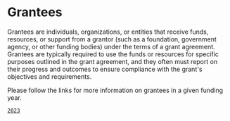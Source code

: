 # Grantees

Grantees are individuals, organizations, or entities that receive funds, resources, or support from a grantor (such as a foundation, government agency, or other funding bodies) under the terms of a grant agreement. Grantees are typically required to use the funds or resources for specific purposes outlined in the grant agreement, and they often must report on their progress and outcomes to ensure compliance with the grant's objectives and requirements.

Please follow the links for more information on grantees in a given funding year. 

[`2023`](https://github.com/gaiaus/aadao/blob/main/grantees/2023.md)
